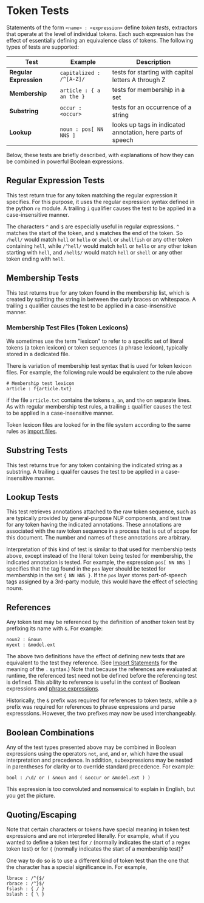 # Token Tests

Statements of the form `<name> : <expression>` define *token tests*,
extractors that operate at the level of individual tokens.  Each such
expression has the effect of essentially defining an equivalence class
of tokens.  The following types of tests are supported:

|Test|Example|Description|
|----|-------|-----------|
|**Regular Expression**|`capitalized : /^[A-Z]/`|tests for starting with capital letters A through Z|
|**Membership**|`article : { a an the }`|tests for membership in a set|
|**Substring**|`occur : <occur>`|tests for an occurrence of a string|
|**Lookup**|`noun : pos[ NN NNS ]`|looks up tags in indicated annotation, here parts of speech|

<!-- ```
# A regular expression test
capitalized : /^[A-Z]/
```
```
# Membership test
article : { a an the }
```
```
# Substring test
occur : <occur>
```
```
# Lookup test
noun : pos[ NN NNS ]
``` -->

<!-- We briefly describe each of these tests in turn and explain how they -->
<!-- can be combined in powerful Boolean expressions. --> 
Below, these tests are briefly described, with explanations of how they can be combined in powerful Boolean expressions.

## Regular Expression Tests

This test return true for any token matching the regular expression it
specifies.  For this purpose, it uses the regular expression syntax
defined in the python `re` module.  A trailing `i` qualifier causes
the test to be applied in a case-insensitive manner.

The characters `^` and `$` are especially useful in regular expressions. 
`^` matches the start of the token, and `$` matches the end of the token. 
So `/hell/` would match `hell` or `hello` or `shell` or `shellfish` or any other token containing `hell`, 
while `/^hell/` would match `hell` or `hello` or any other token starting with `hell`,
and `/hell$/` would match `hell` or `shell` or any other token ending with `hell`.

## Membership Tests

This test returns true for any token found in the membership list,
which is created by splitting the string in between the curly braces
on whitespace.  A trailing `i` qualifier causes the test to be applied
in a case-insensitive manner.

### Membership Test Files (Token Lexicons)

We sometimes use the term "lexicon" to refer to a specific set of literal 
tokens (a token lexicon) or token sequences (a phrase lexicon), typically 
stored in a dedicated file. 

There is variation of membership test syntax that is used for token lexicon 
files. For example, the following rule would be equivalent to the rule above 

```
# Membership test lexicon
article : f{article.txt}
```

if the file `article.txt` contains the tokens `a`, `an`, and `the` 
on separate lines. As with regular membership test rules, a trailing 
`i` qualifier causes the test to be applied in a case-insensitive manner.

Token lexicon files are looked for in the file system according to 
the same rules as [import files](VRImports.md).

## Substring Tests

This test returns true for any token containing the indicated string
as a substring.  A trailing `i` qualifer causes the test to be applied
in a case-insensitive manner.

## Lookup Tests

This test retrieves annotations attached to the raw token sequence,
such as are typically provided by general-purpose NLP components, and
test true for any token having the indicated annotations.  These
annotations are associated with the raw token sequence in a process
that is out of scope for this document.  The number and names of these
annotations are arbitrary.

Interpretation of this kind of test is similar to that used for
membership tests above, except instead of the literal token being
tested for membership, the indicated annotation is tested.  For
example, the expression `pos[ NN NNS ]` specifies that the tag found
in the `pos` layer should be tested for membership in the set `{ NN
NNS }`.  If the `pos` layer stores part-of-speech tags assigned by a
3rd-party module, this would have the effect of selecting nouns.

## References

Any token test may be referenced by the definition of another token
test by prefixing its name with `&`.  For example:

```
noun2 : &noun
myext : &model.ext
```

The above two definitions have the effect of defining new tests that
are equivalent to the test they reference.  (See [Import Statements](./VRImports.md) for the meaning of the `.` syntax.) Note that because the
references are evaluated at runtime, the referenced test need not be
defined before the referencing test is defined.  This ability to
reference is useful in the context of Boolean expressions and 
[phrase expressions](./VRPhraseExpressions.md).

Historically, the `&` prefix was required for references to token tests, 
while a `@` prefix was required for references to phrase expressions 
and parse expresssions. However, the two prefixes may now be used 
interchangeably.

## Boolean Combinations

Any of the test types presented above may be combined in Boolean
expressions using the operators `not`, `and`, and `or`, which have the
usual interpretation and precedence.  In addition, subexpressions may
be nested in parentheses for clarity or to override standard
precedence.  For example:

```
bool : /\d/ or ( &noun and ( &occur or &model.ext ) )
```

This expression is too convoluted and nonsensical to explain in
English, but you get the picture.

## Quoting/Escaping

Note that certain characters or tokens have special meaning in token test expressions and are not interpreted literally. For example, what if you wanted to define a token test for `/` (normally indicates the start of a regex token test) or for `{` (normally indicates the start of a membership test)?

One way to do so is to use a different kind of token test than the one that the character has a special significance in. For example,

```
lbrace : /^{$/
rbrace : /^}$/
fslash : { / }
bslash : { \ }
```


